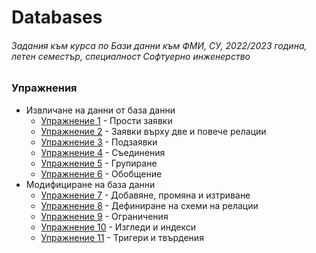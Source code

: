 # Databases
###### Задания към курса по Бази данни към ФМИ, СУ, 2022/2023 година, летен семестър, специалност Софтуерно инженерство

### Упражнения 
- Извличане на данни от база данни
    - [Упражнение 1](<./Exercise_01/>) - Прости заявки
    - [Упражнение 2](<./Exercise_02/>) - Заявки върху две и повече релации
    - [Упражнение 3](<./Exercise_03/>) - Подзаявки
    - [Упражнение 4](<./Exercise_04/>) - Съединения
    - [Упражнение 5](<./Exercise_05/>) - Групиране
    - [Упражнение 6](<./Exercise_06/>) - Обобщение
- Модифициране на база данни
    - [Упражнение 7](<./Exercise_07/>) - Добавяне, промяна и изтриване
    - [Упражнение 8](<./Exercise_08/>) - Дефиниране на схеми на релации
    - [Упражнение 9](<./Exercise_09/>) - Ограничения
    - [Упражнение 10](<./Exercise_10/>) - Изгледи и индекси
    - [Упражнение 11](<./Exercise_11/>) - Тригери и твърдения